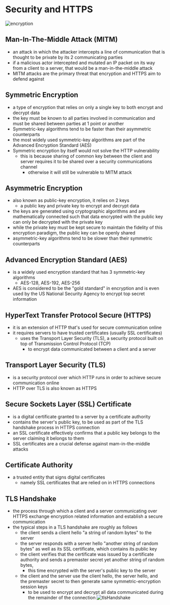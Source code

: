 # Security and HTTPS
![encryption](../../images/encryption.png)
## Man-In-The-Middle Attack (MITM)
- an attack in which the attacker intercepts a line of communication that is thought to be private by its 2 communicating parties
- if a malicious actor intercepted and mutated an IP packet on its way from a client to a server, that would be a man-in-the-middle attack
- MITM attacks are the primary threat that encryption and HTTPS aim to defend against
## Symmetric Encryption
- a type of encryption that relies on only a single key to both encrypt and decrypt data
- the key must be known to all parties involved in communication and must be shared between parties at 1 point or another
- Symmetric-key algorithms tend to be faster than their asymmetric counterparts
- the most widely used symmetric-key algorithms are part of the Advanced Encryption Standard (AES)
- Symmetric encryption by itself would not solve the HTTP vulnerability
  - this is because sharing of common key between the client and server requires it to be shared over a security communications channel
    - otherwise it will still be vulnerable to MITM attack
## Asymmetric Encryption
- also known as public-key encryption, it relies on 2 keys
  - a public key and private key to encrypt and decrypt data
- the keys are generated using cryptographic algorithms and are mathematically connected such that data encrypted with the public key can only be decrypted with the private key
- while the private key must be kept secure to maintain the fidelity of this encryption paradigm, the public key can be openly shared
- asymmetric-key algorithms tend to be slower than their symmetric counterparts
## Advanced Encryption Standard (AES)
- is a widely used encryption standard that has 3 symmetric-key algorithms
  - AES-128, AES-192, AES-256
- AES is considered to be the "gold standard" in encryption and is even used by the US National Security Agency to encrypt top secret information
## HyperText Transfer Protocol Secure (HTTPS)
- it is an extension of HTTP that's used for secure communication online
- it requires servers to have trusted certificates (usually SSL certificates)
  - uses the Transport Layer Security (TLS), a security protocol built on top of Transmission Control Protocol (TCP)
    - to encrypt data communicated between a client and a server
## Transport Layer Security (TLS)
- is a security protocol over which HTTP runs in order to achieve secure communication online
- HTTP over TLS is also known as HTTPS
## Secure Sockets Layer (SSL) Certificate
- is a digital certificate granted to a server by a certificate authority
- contains the server's public key, to be used as part of the TLS handshake process in HTTPS connection
- an SSL certificate effectively confirms that a public key belongs to the server claiming it belongs to them
- SSL certificates are a crucial defense against mam-in-the-middle attacks
## Certificate Authority
- a trusted entity that signs digital certificates
  - namely SSL certificates that are relied on in HTTPS connections
## TLS Handshake
- the process through which a client and a server communicating over HTTPS exchange encryption related information and establish a secure communication
- the typical steps in a TLS handshake are roughly as follows
  - the client sends a client hello "a string of random bytes" to the server
  - the server responds with a server hello "another string of random bytes" as well as its SSL certificate, which contains its public key
  - the client verifies that the certificate was issued by a certificate authority and sends a premaster secret yet another string of random bytes,
    - this time encrypted with the server's public key to the server
  - the client and the server use the client hello, the server hello, and the premaster secret to then generate same symmetric-encryption session keys
    - to be used to encrypt and decrypt all data communicated during the remainder of the connection
![tlsHandshake](../../images/tlsHandshake.png)
